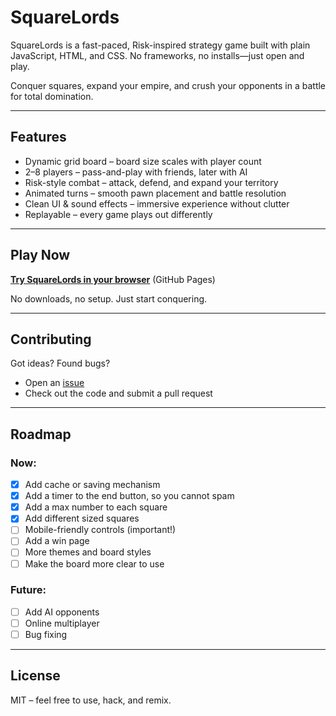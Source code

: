 # SquareLords

SquareLords is a fast-paced, Risk-inspired strategy game built with plain JavaScript, HTML, and CSS. No frameworks, no installs—just open and play.  

Conquer squares, expand your empire, and crush your opponents in a battle for total domination.

---

## Features

- Dynamic grid board – board size scales with player count  
- 2–8 players – pass-and-play with friends, later with AI  
- Risk-style combat – attack, defend, and expand your territory  
- Animated turns – smooth pawn placement and battle resolution  
- Clean UI & sound effects – immersive experience without clutter  
- Replayable – every game plays out differently  

---

## Play Now

[**Try SquareLords in your browser**](https://jpdeerenberg.github.io/SquareLords/) (GitHub Pages)  

No downloads, no setup. Just start conquering.

---

## Contributing

Got ideas? Found bugs?  
- Open an [issue](../../issues)  
- Check out the code and submit a pull request  

---

## Roadmap

### Now:
- [x] Add cache or saving mechanism
- [x] Add a timer to the end button, so you cannot spam
- [x] Add a max number to each square
- [X] Add different sized squares
- [ ] Mobile-friendly controls (important!)
- [ ] Add a win page
- [ ] More themes and board styles
- [ ] Make the board more clear to use

### Future:
- [ ] Add AI opponents
- [ ] Online multiplayer
- [ ] Bug fixing  

---

## License

MIT – feel free to use, hack, and remix.
